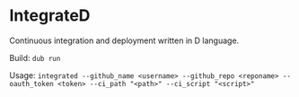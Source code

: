 # IntegrateD
Continuous integration and deployment written in D language.

Build: `dub run`

Usage: `integrated --github_name <username> --github_repo <reponame> --oauth_token <token> --ci_path "<path>" --ci_script "<script>"` 